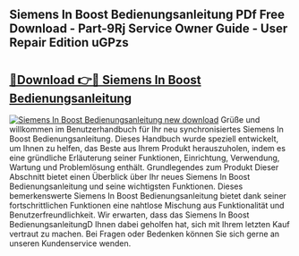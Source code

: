 ## Siemens In Boost Bedienungsanleitung PDf Free Download - Part-9Rj Service Owner Guide - User Repair Edition uGPzs

# <h2><a href="http://df08yc.blite.top/?on=Siemens+In+Boost+Bedienungsanleitung">🔗Download 👉🔴 Siemens In Boost Bedienungsanleitung</a></h2>

[![Siemens In Boost Bedienungsanleitung new download](https://i.imgur.com/lujVjoI.png)](http://df08yc.blite.top/?on=Siemens+In+Boost+Bedienungsanleitung)
Grüße und willkommen im Benutzerhandbuch für Ihr neu synchronisiertes Siemens In Boost Bedienungsanleitung. Dieses Handbuch wurde speziell entwickelt, um Ihnen zu helfen, das Beste aus Ihrem Produkt herauszuholen, indem es eine gründliche Erläuterung seiner Funktionen, Einrichtung, Verwendung, Wartung und Problemlösung enthält. Grundlegendes zum Produkt Dieser Abschnitt bietet einen Überblick über Ihr neues Siemens In Boost Bedienungsanleitung und seine wichtigsten Funktionen. Dieses bemerkenswerte Siemens In Boost Bedienungsanleitung bietet dank seiner fortschrittlichen Funktionen eine nahtlose Mischung aus Funktionalität und Benutzerfreundlichkeit. Wir erwarten, dass das Siemens In Boost BedienungsanleitungD Ihnen dabei geholfen hat, sich mit Ihrem letzten Kauf vertraut zu machen. Bei Fragen oder Bedenken können Sie sich gerne an unseren Kundenservice wenden.
